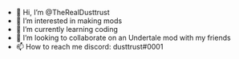 - 👋 Hi, I’m @TheRealDusttrust
- 👀 I’m interested in making mods
- 🌱 I’m currently learning coding
- 💞️ I’m looking to collaborate on an Undertale mod with my friends
- 📫 How to reach me discord: dusttrust#0001

<!---
TheRealDusttrust/TheRealDusttrust is a ✨ special ✨ repository because its `README.md` (this file) appears on your GitHub profile.
You can click the Preview link to take a look at your changes.
--->
